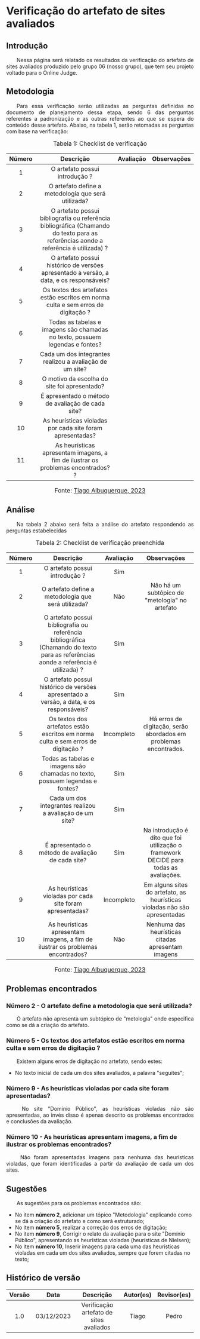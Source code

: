 # Verificação do artefato de sites avaliados

## Introdução 
<p align="justify">&emsp;&emsp;Nessa página será relatado os resultados da verificação do artefato de sites avaliados produzido pelo grupo 06 (nosso grupo), que tem seu projeto voltado para o Online Judge.</p>

## Metodologia
<p align="justify">&emsp;&emsp;Para essa verificação serão utilizadas as perguntas definidas no documento de planejamento dessa etapa, sendo 6 das perguntas referentes a padronização e as outras referentes ao que se espera do conteúdo desse artefato. Abaixo, na tabela 1, serão retomadas as perguntas com base na verificação:</p>

<font size="3"><p style="text-align: center"> Tabela 1: Checklist de verificação </p> </font>

<center>

| Número | Descrição | Avaliação | Observações | 
| :----: | :-------: | :-------: | :--------: | 
| 1 | O artefato possui introdução ?| |  |
| 2 | O artefato define a metodologia que será utilizada? |  |  |
| 3 | O artefato possui bibliografia ou referência bibliográfica (Chamando do texto para as referências aonde a referência é utilizada) ?| |  |
| 4 | O artefato possui histórico de versões apresentado a versão, a data, e os responsáveis? | | |
| 5 | Os textos dos artefatos estão escritos em norma culta e sem erros de digitação ? | | |
| 6 | Todas as tabelas e imagens são chamadas no texto, possuem legendas e fontes? | | |
| 7 | Cada um dos integrantes realizou a avaliação de um site? | | 
| 8 | O motivo da escolha do site foi apresentado? | | 
| 9 | É apresentado o método de avaliação de cada site? | | 
| 10 | As heurísticas violadas por cada site foram apresentadas? | | 
| 11 | As heurísticas apresentam imagens, a fim de ilustrar os problemas encontrados? ? | | 



</center>

<font size="3"><p style="text-align: center"> Fonte: <a href="https://github.com/Tiago1604" target="_blanck">Tiago Albuquerque, 2023</a> </p> </font>

## Análise
<p align="justify">&emsp;&emsp;Na tabela 2 abaixo será feita a análise do artefato respondendo as perguntas estabelecidas</p>

<font size="3"><p style="text-align: center"> Tabela 2: Checklist de verificação preenchida </p> </font>

<center>

| Número | Descrição | Avaliação | Observações | 
| :----: | :-------: | :-------: | :--------: | 
| 1 | O artefato possui introdução ?| Sim|  |
| 2 | O artefato define a metodologia que será utilizada? | Não | Não há um subtópico de "metologia" no artefato |
| 3 | O artefato possui bibliografia ou referência bibliográfica (Chamando do texto para as referências aonde a referência é utilizada) ?|Sim |  |
| 4 | O artefato possui histórico de versões apresentado a versão, a data, e os responsáveis? |Sim | |
| 5 | Os textos dos artefatos estão escritos em norma culta e sem erros de digitação ? | Incompleto| Há erros de digitação, serão abordados em problemas encontrados. |
| 6 | Todas as tabelas e imagens são chamadas no texto, possuem legendas e fontes? | Sim| |
| 7 | Cada um dos integrantes realizou a avaliação de um site? |Sim | 
| 8 | É apresentado o método de avaliação de cada site? |Sim| Na introdução é dito que foi utilização o framework DECIDE para todas as avaliações.|
| 9 | As heurísticas violadas por cada site foram apresentadas? | Incompleto| Em alguns sites do artefato, as heurísticas violadas não são apresentadas | 
| 10 | As heurísticas apresentam imagens, a fim de ilustrar os problemas encontrados?  | Não | Nenhuma das heurísticas citadas apresentam imagens |  



</center>

<font size="3"><p style="text-align: center"> Fonte: <a href="https://github.com/Tiago1604" target="_blanck">Tiago Albuquerque, 2023</a> </p> </font>

## Problemas encontrados
### Número 2 - O artefato define a metodologia que será utilizada? 
<p align="justify">&emsp;&emsp;O artefato não apresenta um subtópico de "metologia" onde especifica como se dá a criação do artefato. </p>

### Número 5 - Os textos dos artefatos estão escritos em norma culta e sem erros de digitação ?
<p align="justify">&emsp;&emsp;Existem alguns erros de digitação no artefato, sendo estes: </p>

 - No texto inicial de cada um dos sites avaliados, a palavra "seguites";

### Número 9 - As heurísticas violadas por cada site foram apresentadas?
<p align="justify">&emsp;&emsp; No site "Domínio Público", as heurísticas violadas não são apresentadas, ao invés disso é apenas descrito os problemas encontrados e conclusões da avaliação. </p>

### Número 10 - As heurísticas apresentam imagens, a fim de ilustrar os problemas encontrados?
<p align="justify">&emsp;&emsp; Não foram apresentadas imagens para nenhuma das heurísticas violadas, que foram identificadas a partir da avaliação de cada um dos sites. </p>



## Sugestões
<p align="justify">&emsp;&emsp;As sugestões para os problemas encontrados são:</p>

 - No item <b>número 2</b>, adicionar um tópico "Metodologia" explicando como se dá a criação do artefato e como será estruturado;
 - No item <b>número 5</b>, realizar a correção dos erros de digitação;
 - No item <b>número 9</b>, Corrigir o relato da avaliação para o site "Domínio Público", apresentando as heurísticas violadas (heurísticas de Nielsen);
 - No item <b>número 10</b>, Inserir imagens para cada uma das heurísticas violadas em cada um dos sites avaliados, sempre que forem citadas no texto;


## Histórico de versão

| Versão |    Data    |      Descrição       |  Autor(es) | Revisor(es) |
| :----: | :--------: | :------------------: | :-----: | :-----: |
|  1.0   | 03/12/2023 | Verificação artefato de sites avaliados | Tiago | Pedro |